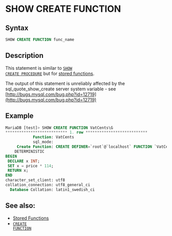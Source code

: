 # SHOW CREATE FUNCTION

## Syntax

```sql
SHOW CREATE FUNCTION func_name
```

## Description

This statement is similar to 
<code class="highlight fixed" style="white-space:pre-wrap">[SHOW CREATE PROCEDURE](/sql-statements-structure/sql-statements/administrative-sql-statements/show/show-create-procedure)</code> but for
[stored functions](/programming-customizing-mariadb/stored-routines/stored-functions).

The output of this statement is unreliably affected by the <a undefined>sql_quote_show_create</a> server system variable - see [http://bugs.mysql.com/bug.php?id=12719](http://bugs.mysql.com/bug.php?id=12719)

## Example

```sql
MariaDB [test]> SHOW CREATE FUNCTION VatCents\G
*************************** 1. row ***************************
            Function: VatCents
            sql_mode: 
     Create Function: CREATE DEFINER=`root`@`localhost` FUNCTION `VatCents`(price DECIMAL(10,2)) RETURNS int(11)
    DETERMINISTIC
BEGIN
 DECLARE x INT;
 SET x = price * 114;
 RETURN x;
END
character_set_client: utf8
collation_connection: utf8_general_ci
  Database Collation: latin1_swedish_ci
```

## See also:

- [Stored Functions](/programming-customizing-mariadb/stored-routines/stored-functions)
- <code class="highlight fixed" style="white-space:pre-wrap">[CREATE FUNCTION](/sql-statements-structure/sql-statements/data-definition/create/create-function)</code>